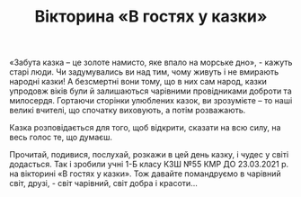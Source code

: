 ﻿---
title: Вікторина «В гостях у казки»
---

«Забута казка – це золоте намисто, яке впало на морське дно», - кажуть старі люди. Чи задумувались ви над тим, чому живуть і не вмирають народні казки! А безсмертні вони тому, що в них сам народ, казки упродовж віків були й залишаються чарівними провідниками доброти та милосердя. Гортаючи сторінки улюблених казок, ви зрозумієте – то наші великі вчителі, що спочатку виховують, а потім розважають.

Казка розповідається для того, щоб відкрити, сказати на всю силу, на весь голос те, що думаєш.

Прочитай, подивися, послухай, розкажи в цей день казку, і чудес у світі додасться. Так і зробили учні 1-Б класу КЗШ №55 КМР ДО 23.03.2021 р. на вікторині «В гостях у казки». Тож давайте помандруємо в чарівний світ, друзі, - світ чарівний, світ добра і красоти...

<slideshow />
